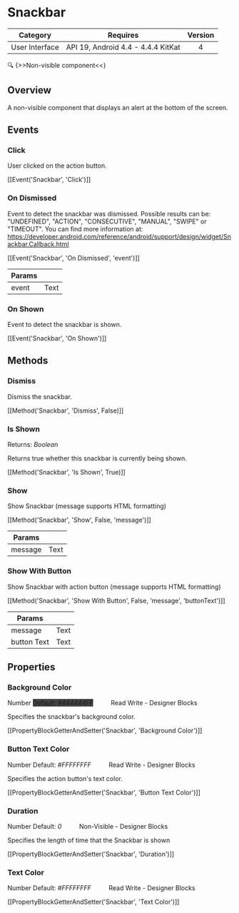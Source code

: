 # Snackbar

| Category | Requires | Version |
|:--------:|:-------:|:--------:|
|User Interface|API 19, Android 4.4 - 4.4.4 KitKat|4|

:mag: {>>Non-visible component<<}

## Overview

A non-visible component that displays an alert at the bottom of the screen.

## Events

### Click

User clicked on the action button.

[[Event('Snackbar', 'Click')]]

### On Dismissed

Event to detect the snackbar was dismissed. Possible results can be: "UNDEFINED", "ACTION", "CONSECUTIVE", "MANUAL", "SWIPE" or "TIMEOUT". You can find more information at: https://developer.android.com/reference/android/support/design/widget/Snackbar.Callback.html

[[Event('Snackbar', 'On Dismissed', 'event')]]

| Params | []() |
|--------|------|
|event|<span class="chip chip-text">Text</span>|


### On Shown

Event to detect the snackbar is shown.

[[Event('Snackbar', 'On Shown')]]

## Methods

### Dismiss

Dismiss the snackbar.

[[Method('Snackbar', 'Dismiss', False)]]

### Is Shown

<span class="chip chip-boolean">Returns: <i>Boolean</i></span> 

Returns true whether this snackbar is currently being shown.

[[Method('Snackbar', 'Is Shown', True)]]

### Show

Show Snackbar (message supports HTML formatting)

[[Method('Snackbar', 'Show', False, 'message')]]

| Params | []() |
|--------|------|
|message|<span class="chip chip-text">Text</span>|


### Show With Button

Show Snackbar with action button (message supports HTML formatting)

[[Method('Snackbar', 'Show With Button', False, 'message', 'buttonText')]]

| Params | []() |
|--------|------|
|message|<span class="chip chip-text">Text</span>|
|button Text|<span class="chip chip-text">Text</span>|


## Properties

### Background Color

<span class="chip chip-number">Number</span> <span class="chip chip-number" style="background-color: #444444;">Default: <i>#444444FF</i></span>&nbsp;&nbsp;&nbsp;&nbsp;&nbsp;&nbsp;&nbsp;&nbsp;&nbsp;&nbsp;<span class="chip chip-rw">Read</span> <span class="chip chip-rw">Write</span> - <span class="chip chip-bd">Designer</span> <span class="chip chip-bd">Blocks</span> 

Specifies the snackbar's background color.

[[PropertyBlockGetterAndSetter('Snackbar', 'Background Color')]]

### Button Text Color

<span class="chip chip-number">Number</span> <span class="chip chip-number" style="background-color: #FFFFFF;">Default: <i>#FFFFFFFF</i></span>&nbsp;&nbsp;&nbsp;&nbsp;&nbsp;&nbsp;&nbsp;&nbsp;&nbsp;&nbsp;<span class="chip chip-rw">Read</span> <span class="chip chip-rw">Write</span> - <span class="chip chip-bd">Designer</span> <span class="chip chip-bd">Blocks</span> 

Specifies the action button's text color.

[[PropertyBlockGetterAndSetter('Snackbar', 'Button Text Color')]]

### Duration

<span class="chip chip-number">Number</span> <span class="chip chip-number">Default: <i>0</i></span>&nbsp;&nbsp;&nbsp;&nbsp;&nbsp;&nbsp;&nbsp;&nbsp;&nbsp;&nbsp;<span class="chip chip-rw">Non-Visible</span> - <span class="chip chip-bd">Designer</span> <span class="chip chip-bd">Blocks</span> 

Specifies the length of time that the Snackbar is shown

[[PropertyBlockGetterAndSetter('Snackbar', 'Duration')]]

### Text Color

<span class="chip chip-number">Number</span> <span class="chip chip-number" style="background-color: #FFFFFF;">Default: <i>#FFFFFFFF</i></span>&nbsp;&nbsp;&nbsp;&nbsp;&nbsp;&nbsp;&nbsp;&nbsp;&nbsp;&nbsp;<span class="chip chip-rw">Read</span> <span class="chip chip-rw">Write</span> - <span class="chip chip-bd">Designer</span> <span class="chip chip-bd">Blocks</span> 

[[PropertyBlockGetterAndSetter('Snackbar', 'Text Color')]]